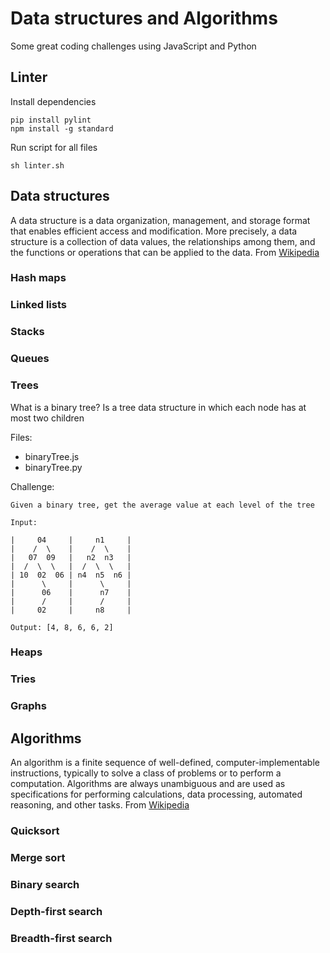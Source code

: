 # Data structures and Algorithms

Some great coding challenges using JavaScript and Python

## Linter

Install dependencies

```shell
pip install pylint
npm install -g standard
```

Run script for all files

```shell
sh linter.sh
```

## Data structures

A data structure is a data organization, management, and storage format that enables efficient access and modification.
More precisely, a data structure is a collection of data values, the relationships among them, and the functions or operations that can be applied to the data.
From [Wikipedia](https://en.wikipedia.org/wiki/Data_structure)

### Hash maps
### Linked lists
### Stacks
### Queues

### Trees

What is a binary tree? Is a tree data structure in which each node has at most two children

Files:
* binaryTree.js
* binaryTree.py

Challenge:
```
Given a binary tree, get the average value at each level of the tree

Input:

|     04     |     n1     |
|    /  \    |    /  \    |
|   07  09   |   n2  n3   |
|  /  \  \   |  /  \  \   |
| 10  02  06 | n4  n5  n6 |
|      \     |      \     |
|      06    |      n7    |
|      /     |      /     |
|     02     |     n8     |

Output: [4, 8, 6, 6, 2]
```

### Heaps
### Tries
### Graphs

## Algorithms

An algorithm is a finite sequence of well-defined, computer-implementable instructions, typically to solve a class of problems or to perform a computation.
Algorithms are always unambiguous and are used as specifications for performing calculations, data processing, automated reasoning, and other tasks.
From [Wikipedia](https://en.wikipedia.org/wiki/Algorithm)

### Quicksort
### Merge sort
### Binary search
### Depth-first search
### Breadth-first search
